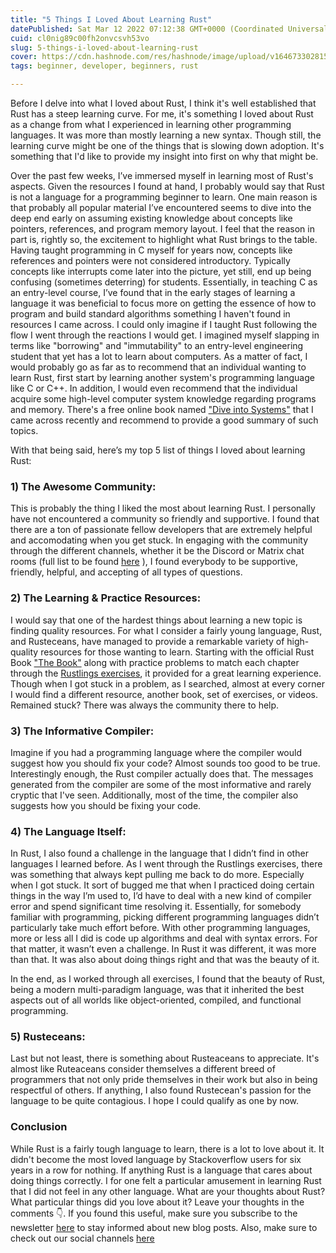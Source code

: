 ```yaml
---
title: "5 Things I Loved About Learning Rust"
datePublished: Sat Mar 12 2022 07:12:38 GMT+0000 (Coordinated Universal Time)
cuid: cl0nig89c00fh2onvcsvh53vo
slug: 5-things-i-loved-about-learning-rust
cover: https://cdn.hashnode.com/res/hashnode/image/upload/v1646733028158/BHQbfClnf.png
tags: beginner, developer, beginners, rust

---
```


Before I delve into what I loved about Rust, I think it's well established that Rust has a steep learning curve. For me, it's something I loved about Rust as a change from what I experienced in learning other programming languages. It was more than mostly learning a new syntax. Though still, the learning curve might be one of the things that is slowing down adoption. It's something that I'd like to provide my insight into first on why that might be.

Over the past few weeks, I’ve immersed myself in learning most of Rust's aspects. Given the resources I found at hand, I probably would say that Rust is not a language for a programming beginner to learn. One main reason is that probably all popular material I’ve encountered seems to dive into the deep end early on assuming existing knowledge about concepts like pointers, references, and program memory layout. I feel that the reason in part is, rightly so, the excitement to highlight what Rust brings to the table. Having taught programming in C myself for years now, concepts like references and pointers were not considered introductory. Typically concepts like interrupts come later into the picture, yet still, end up being confusing (sometimes deterring) for students. Essentially, in teaching C as an entry-level course, I’ve found that in the early stages of learning a language it was beneficial to focus more on getting the essence of how to program and build standard algorithms something I haven't found in resources I came across. I could only imagine if I taught Rust following the flow I went through the reactions I would get. I imagined myself slapping in terms like "borrowing" and "immutability" to an entry-level engineering student that yet has a lot to learn about computers. As a matter of fact, I would probably go as far as to recommend that an individual wanting to learn Rust, first start by learning another system's programming language like C or C++. In addition, I would even recommend that the individual acquire some high-level computer system knowledge regarding programs and memory. There's a free online book named ["Dive into Systems"](https://diveintosystems.org/book/index.html) that I came across recently and recommend to provide a good summary of such topics.

With that being said, here’s my top 5 list of things I loved about learning Rust:

### 1) The Awesome Community:

This is probably the thing I liked the most about learning Rust. I personally have not encountered a community so friendly and supportive. I found that there are a ton of passionate fellow developers that are extremely helpful and accomodating when you get stuck. In engaging with the community through the different channels, whether it be the Discord or Matrix chat rooms (full list to be found [here](https://www.rust-lang.org/community) ), I found everybody to be supportive, friendly, helpful, and accepting of all types of questions.  

### 2) The Learning & Practice Resources:

I would say that one of the hardest things about learning a new topic is finding quality resources. For what I consider a fairly young language, Rust, and Rusteceans, have managed to provide a remarkable variety of high-quality resources for those wanting to learn. Starting with the official Rust Book ["The Book"](https://doc.rust-lang.org/book/) along with practice problems to match each chapter through the [Rustlings exercises](https://github.com/rust-lang/rustlings), it provided for a great learning experience. Though when I got stuck in a problem, as I searched, almost at every corner I would find a different resource, another book, set of exercises, or videos. Remained stuck? There was always the community there to help.

### 3) The Informative Compiler:
Imagine if you had a programming language where the compiler would suggest how you should fix your code? Almost sounds too good to be true. Interestingly enough, the Rust compiler actually does that. The messages generated from the compiler are some of the most informative and rarely cryptic that I've seen. Additionally, most of the time, the compiler also suggests how you should be fixing your code.

### 4) The Language Itself:
In Rust, I also found a challenge in the language that I didn’t find in other languages I learned before. As I went through the Rustlings exercises, there was something that always kept pulling me back to do more. Especially when I got stuck. It sort of bugged me that when I practiced doing certain things in the way I’m used to, I’d have to deal with a new kind of compiler error and spend significant time resolving it. Essentially, for somebody familiar with programming, picking different programming languages didn’t particularly take much effort before. With other programming languages, more or less all I did is code up algorithms and deal with syntax errors. For that matter, it wasn’t even a challenge. In Rust it was different, it was more than that. It was also about doing things right and that was the beauty of it.

In the end, as I worked through all exercises, I found that the beauty of Rust, being a modern multi-paradigm language, was that it inherited the best aspects out of all worlds like object-oriented, compiled, and functional programming.

### 5) Rusteceans:
Last but not least, there is something about Rusteaceans to appreciate. It's almost like Ruteaceans consider themselves a different breed of programmers that not only pride themselves in their work but also in being respectful of others. If anything, I also found Rustecean's passion for the language to be quite contagious. I hope I could qualify as one by now.

### Conclusion
While Rust is a fairly tough language to learn, there is a lot to love about it. It didn't become the most loved language by Stackoverflow users for six years in a row for nothing. If anything Rust is a language that cares about doing things correctly. I for one felt a particular amusement in learning Rust that I did not feel in any other language. What are your thoughts about Rust? What particular things did you love about it? Leave your thoughts in the comments 👇. If you found this useful, make sure you subscribe to the newsletter [here](https://subscribepage.io/apollolabsnewsletter) to stay informed about new blog posts. Also, make sure to check out our social channels [here](https://linktr.ee/apollolabs.bin)